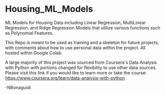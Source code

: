 # Housing_ML_Models
ML Models for Housing Data including Linear Regression, MultiLinear Regression. and Ridge Regression Models that utilize various functions such as Polynomial Features. 


This Repo is meant to be used as training and a skeleton for future projects, with comments about how to use personal data within the project. All hosted within Google Colab. 


A large majority of this project was sourced from Coursera's Data Analysis with Python with portions changed for flexibility to use other data sources. Please visit this link if you would like to learn more or take the course:
https://www.coursera.org/learn/data-analysis-with-python 

-NBonaguidi
